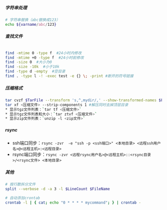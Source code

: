 
##### 字符串处理
```bash
# 字符串替换（abc替换成123）
echo ${varname/abc/123}
```

##### 查找文件
```bash

find -mtime 0 -type f  #24小时内修改
find -mtime +0 -type f  #24小时前修改
find -size 0  #大小为0
find -size -10k  #小于10k
find -type d -empty  #空目录
find . -type l -! -exec test -e {} \; -print #断开的符号链接
```


##### 压缩格式
```bash
tar cvzf $TarFile --transform 's,^,mydir/,' --show-transformed-names $Files  #压缩同时加上目录
tar xf <压缩文件> --strip-components 1 #解压同时去掉顶层目录
* 显示tgz文件列表：`tar tf <压缩文件>`
* 显示tgz文件列表和大小：`tar ztvf <压缩文件>`
* 显示zip文件列表：`unzip -l <zip文件>`
```

##### rsync
* ssh端口同步：`rsync -zvr  -e "ssh -p <ssh端口>" <本地目录> <远程ssh用户名>@<远程主机>:<远程目录>`
* rsync端口同步：`rsync -zvr <远程rsync用户名>@<远程主机>::<rsync目录>/<rsync文件> <本地目录>`

##### 其他
```bash
# 按行数拆分文件
split --verbose -d -a 3 -l $LineCount $FileName

# 自动添加crontab
crontab -l | { cat; echo "0 * * * * mycommand"; } | crontab -
```

